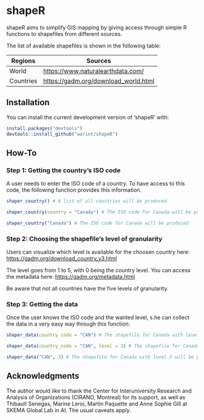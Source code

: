 
<!-- README.md is generated from README.Rmd. Please edit that file -->

# shapeR

shapeR aims to simplify GIS mapping by giving access through simple R
functions to shapefiles from different sources.

The list of available shapefiles is shown in the following table:

| Regions   | Sources                                |
| --------- | -------------------------------------- |
| World     | <https://www.naturalearthdata.com/>    |
| Countries | <https://gadm.org/download_world.html> |

## Installation

You can install the current development version of ‘shapeR’ with:

``` r
install.packages("devtools")
devtools::install_github("warint/shapeR")
```

## How-To

### Step 1: Getting the country’s ISO code

A user needs to enter the ISO code of a country. To have access to this
code, the following function provides this information.

``` r
shaper_country() # A list of all countries will be produced

shaper_country(country = "Canada") # The ISO code for Canada will be produced

shaper_country("Canada") # The ISO code for Canada will be produced
```

### Step 2: Choosing the shapefile’s level of granularity

Users can visualize which level is available for the choosen country
here: <https://gadm.org/download_country_v3.html>

The level goes from 1 to 5, with 0 being the country level. You can
access the metadata here: <https://gadm.org/metadata.html>

Be aware that not all countries have the five levels of granularity.

### Step 3: Getting the data

Once the user knows the ISO code and the wanted level, s.he can collect
the data in a very easy way through this
function:

``` r
shaper_data(country_code = "CAN") # The shapefile for Canada with level 0 (the default) will be produced

shaper_data(country_code = "CAN", level = 3) # The shapefile for Canada with level 3 will be produced

shaper_data("CAN", 3) # The shapefile for Canada with level 3 will be produced
```

## Acknowledgments

The author would like to thank the Center for Interuniversity Research
and Analysis of Organizations (CIRANO, Montreal) for its support, as
well as Thibault Senegas, Marine Leroi, Martin Paquette and Anne Sophie
Gill at SKEMA Global Lab in AI. The usual caveats apply.
